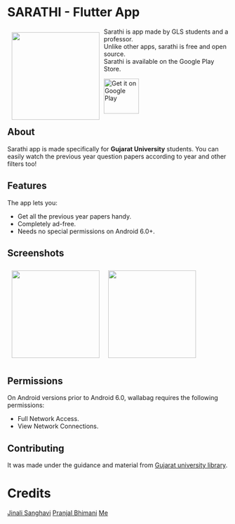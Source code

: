 # SARATHI - Flutter App

<img src="https://github.com/Rishabh11200/QuestionPaper_Bank/blob/master/assets/appicon.png" align="left"
width="200" hspace="10" vspace="10">

Sarathi is app made by GLS students and a professor.  
Unlike other apps, sarathi is free and open source.  
Sarathi is available on the Google Play Store.

<p align="left">
<a href="https://play.google.com/store/apps/details?id=com.glsmscit.sarathi">
    <img alt="Get it on Google Play"
        height="80"
        src="https://play.google.com/intl/en_us/badges/images/generic/en_badge_web_generic.png" />
</a>   </p>

## About

Sarathi app is made specifically for <b>Gujarat University</b> students.
You can easily watch the previous year question papers according to year and other filters too!

## Features

The app lets you:
- Get all the previous year papers handy.
- Completely ad-free.
- Needs no special permissions on Android 6.0+.

## Screenshots

[<img src="https://play-lh.googleusercontent.com/veLtA5UIiQSjz4S0KTIB36vkSWE7y2pl6BouFhyvly4PaW0EDDaJRCNb6rGuXb_pN2Ep=w1536-h714-rw" align="left"
width="200"
    hspace="10" vspace="10">](/readme/Wallabag%20Reading%20List.png)
[<img src="https://play-lh.googleusercontent.com/OGKxnVl-Gyg4dnao1gZZYxj2ZZv83spvkFIu7SLxWTisyio5ovf1ezznMFDsvzuqwg=w1536-h714-rw" align="center"
width="200"
    hspace="10" vspace="10">](/readme/Wallabag%20Article%20View.png)

## Permissions

On Android versions prior to Android 6.0, wallabag requires the following permissions:
- Full Network Access.
- View Network Connections.

## Contributing

It was made under the guidance and material from [Gujarat university library](https://gulibrary.com/).


# Credits

[Jinali Sanghavi](https://github.com/jinali99)
[Pranjal Bhimani](https://github.com/pranjalbhimani)
[Me](https://github.com/Rishabh11200)

